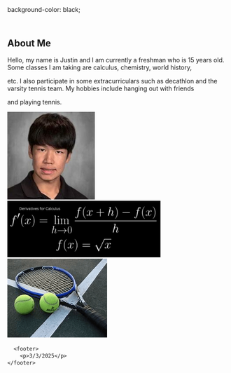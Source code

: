 
<html lang="en">

<head>
    <meta charset="UTF-8">
    <meta name="viewport" content="width=device-width, initial-scale=1.0">
    <title>My Portfolio</title>
    <link rel="stylesheet" href="styles.css">
</head>

<body>
    background-color: black;
    <header>
    </header>
    <main>
          <section id="about">
            <h2>About Me</h2>
            <p>    Hello, my name is Justin and I am currently a freshman who is 15 years old. Some classes I am taking are calculus, chemistry, world history,</p> 
            
<p>etc. I also participate in some extracurriculars such as decathlon and the varsity tennis team. My hobbies include hanging out with friends</p>
        
<p>and playing tennis.</p>
        </section>

<img src="IMG_0098.jpeg"> <img src="image1.png"> <img src="te.png"> 


      <footer>
        <p>3/3/2025</p>
    </footer>
    
